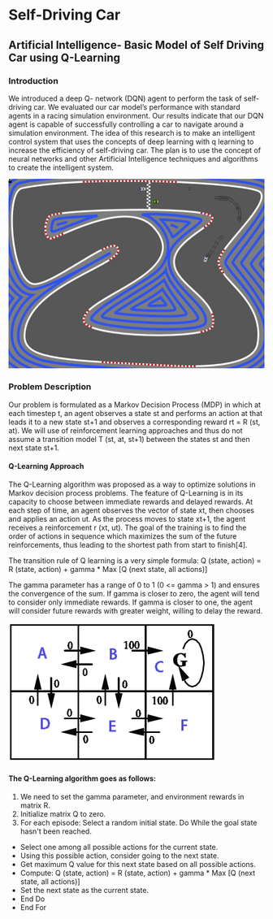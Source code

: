 # Self-Driving Car
## Artificial Intelligence- Basic Model of Self Driving Car using Q-Learning
### Introduction
We introduced a deep Q- network (DQN) agent to perform the task of self-driving car. We evaluated our car model’s performance with standard agents in a racing simulation environment. Our results indicate that our DQN agent is capable of successfully controlling a car to navigate around a simulation environment. The idea of this research is to make an intelligent control system that uses the concepts of deep learning with q learning to increase the efficiency of self-driving car. The plan is to use the concept of neural networks and other Artificial Intelligence techniques and algorithms to create the intelligent system.

![selfdrivingcar](https://github.com/ashishT1712/SelfDrivingCar/blob/master/KesVC.jpg)

### Problem Description
Our problem is formulated as a Markov Decision Process (MDP) in which at each timestep t, an agent observes a state st and performs an action at that leads it to a new state st+1 and observes a corresponding reward rt = R (st, at). We will use of reinforcement learning approaches and thus do not assume a transition model T (st, at, st+1) between the states st and then next state st+1. 

#### Q-Learning Approach
The Q-Learning algorithm was proposed as a way to optimize solutions in Markov decision process problems.  The feature of Q-Learning is in its capacity to choose between immediate rewards and delayed rewards.  At each step of time, an agent observes the vector of state xt, then chooses and applies an action ut. As the process moves to state xt+1, the agent receives a reinforcement r (xt, ut).  The goal of the training is to find the order of actions in sequence which maximizes the sum of the future reinforcements, thus leading to the shortest path from start to finish[4].

The transition rule of Q learning is a very simple formula:
Q (state, action) = R (state, action) + gamma * Max [Q (next state, all actions)]

The gamma parameter has a range of 0 to 1 (0 <= gamma > 1) and ensures the convergence of the sum.  If gamma is closer to zero, the agent will tend to consider only immediate rewards.  If gamma is closer to one, the agent will consider future rewards with greater weight, willing to delay the reward.

![Q-Learning](https://github.com/ashishT1712/SelfDrivingCar/blob/master/q-learn1.png)

#### The Q-Learning algorithm goes as follows:

1. We need to set the gamma parameter, and environment rewards in matrix R. 
2. Initialize matrix Q to zero. 
3. For each episode: 
Select a random initial state.
Do While the goal state hasn't been reached.
* Select one among all possible actions for the current state.
* Using this possible action, consider going to the next state.
* Get maximum Q value for this next state based on all possible actions.
* Compute: Q (state, action) = R (state, action) + gamma * Max [Q (next state, all actions)]
* Set the next state as the current state.
* End Do
* End For
